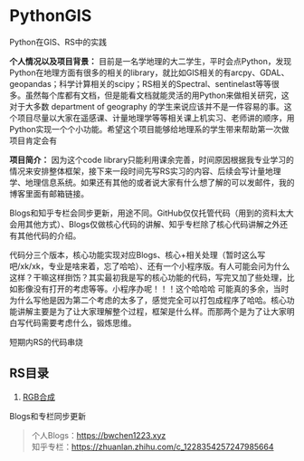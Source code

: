 # PythonGIS

Python在GIS、RS中的实践

**个人情况以及项目背景：**
目前是一名学地理的大二学生，平时会点Python，发现Python在地理方面有很多的相关的library，就比如GIS相关的有arcpy、GDAL、geopandas；科学计算相关的scipy；RS相关的Spectral、sentinelast等等很多。虽然每个库都有文档，但是能看文档就能灵活的用Python来做相关研究，这对于大多数 department of geography 的学生来说应该并不是一件容易的事。这个项目尽量以大家在遥感课、计量地理学等等相关课上机实习、老师讲的顺序，用Python实现一个个小功能。希望这个项目能够给地理系的学生带来帮助第一次做项目肯定会有

**项目简介：**
因为这个code library只能利用课余完善，时间原因根据我专业学习的情况来安排整体框架，接下来一段时间先写RS实习的内容、后续会写计量地理学、地理信息系统。如果还有其他的或者说大家有什么想了解的可以发邮件，我的博客里面有邮箱链接。

Blogs和知乎专栏会同步更新，用途不同。GitHub仅仅托管代码（用到的资料太大会用其他方式）、Blogs仅做核心代码的讲解、知乎专栏除了核心代码讲解之外还有其他代码的介绍。  

代码分三个版本，核心功能实现对应Blogs、核心+相关处理（暂时这么写吧/xk/xk，专业是啥来着，忘了哈哈）、还有一个小程序版。有人可能会问为什么这样？干嘛这样捯饬？其实最初我是写的核心功能的代码，写完又加了些处理，比如影像没有打开的考虑等等。小程序办呢！！！这个哈哈哈   可能真的多余，当时为什么写他是因为第二个考虑的太多了，感觉完全可以打包成程序了哈哈。核心功能讲解主要是为了让大家理解整个过程，框架是什么样。而那两个是为了让大家明白写代码需要考虑什么，锻炼思维。

短期内RS的代码串烧

## RS目录

1. [RGB合成](https://github.com/Rsweater/PythonGIS/tree/master/Python_GDAL/01_RGB%E5%90%88%E6%88%90)

Blogs和专栏同步更新
> 个人Blogs：<https://bwchen1223.xyz>  
> 知乎专栏：<https://zhuanlan.zhihu.com/c_1228354257247985664>
